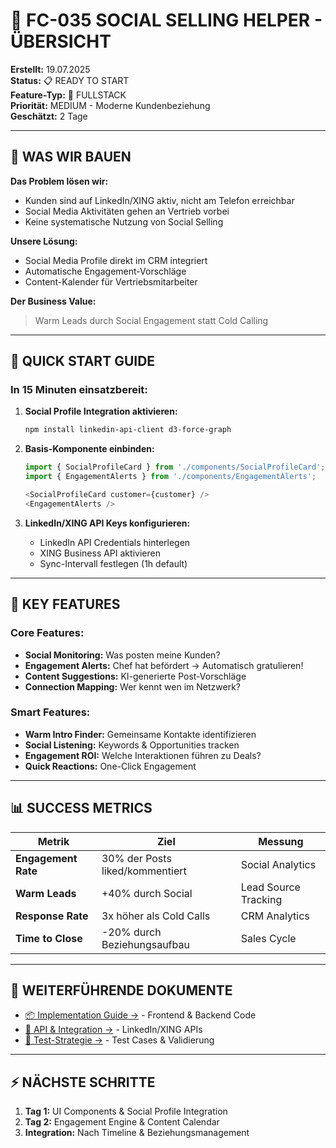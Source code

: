# 🤝 FC-035 SOCIAL SELLING HELPER - ÜBERSICHT

**Erstellt:** 19.07.2025  
**Status:** 📋 READY TO START  
**Feature-Typ:** 🔀 FULLSTACK  
**Priorität:** MEDIUM - Moderne Kundenbeziehung  
**Geschätzt:** 2 Tage  

---

## 🧠 WAS WIR BAUEN

**Das Problem lösen wir:**
- Kunden sind auf LinkedIn/XING aktiv, nicht am Telefon erreichbar
- Social Media Aktivitäten gehen an Vertrieb vorbei
- Keine systematische Nutzung von Social Selling

**Unsere Lösung:**
- Social Media Profile direkt im CRM integriert
- Automatische Engagement-Vorschläge
- Content-Kalender für Vertriebsmitarbeiter

**Der Business Value:**
> Warm Leads durch Social Engagement statt Cold Calling

---

## 🚀 QUICK START GUIDE

### In 15 Minuten einsatzbereit:

1. **Social Profile Integration aktivieren:**
   ```bash
   npm install linkedin-api-client d3-force-graph
   ```

2. **Basis-Komponente einbinden:**
   ```typescript
   import { SocialProfileCard } from './components/SocialProfileCard';
   import { EngagementAlerts } from './components/EngagementAlerts';
   
   <SocialProfileCard customer={customer} />
   <EngagementAlerts />
   ```

3. **LinkedIn/XING API Keys konfigurieren:**
   - LinkedIn API Credentials hinterlegen
   - XING Business API aktivieren
   - Sync-Intervall festlegen (1h default)

---

## 🎯 KEY FEATURES

### Core Features:
- **Social Monitoring:** Was posten meine Kunden?
- **Engagement Alerts:** Chef hat befördert → Automatisch gratulieren!
- **Content Suggestions:** KI-generierte Post-Vorschläge
- **Connection Mapping:** Wer kennt wen im Netzwerk?

### Smart Features:
- **Warm Intro Finder:** Gemeinsame Kontakte identifizieren
- **Social Listening:** Keywords & Opportunities tracken
- **Engagement ROI:** Welche Interaktionen führen zu Deals?
- **Quick Reactions:** One-Click Engagement

---

## 📊 SUCCESS METRICS

| Metrik | Ziel | Messung |
|--------|------|---------|
| **Engagement Rate** | 30% der Posts liked/kommentiert | Social Analytics |
| **Warm Leads** | +40% durch Social | Lead Source Tracking |
| **Response Rate** | 3x höher als Cold Calls | CRM Analytics |
| **Time to Close** | -20% durch Beziehungsaufbau | Sales Cycle |

---

## 🔗 WEITERFÜHRENDE DOKUMENTE

- [📦 Implementation Guide →](/docs/features/ACTIVE/01_security/FC-035_IMPLEMENTATION.md) - Frontend & Backend Code
- [🔌 API & Integration →](/docs/features/ACTIVE/01_security/FC-035_API.md) - LinkedIn/XING APIs
- [🧪 Test-Strategie →](/docs/features/ACTIVE/01_security/FC-035_TESTING.md) - Test Cases & Validierung

---

## ⚡ NÄCHSTE SCHRITTE

1. **Tag 1:** UI Components & Social Profile Integration
2. **Tag 2:** Engagement Engine & Content Calendar
3. **Integration:** Nach Timeline & Beziehungsmanagement
